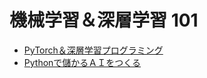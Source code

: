 # 機械学習＆深層学習 101

- [PyTorch＆深層学習プログラミング](https://www.amazon.co.jp/dp/4296110322)
- [Pythonで儲かるＡＩをつくる](https://www.amazon.co.jp/dp/4296106961)
